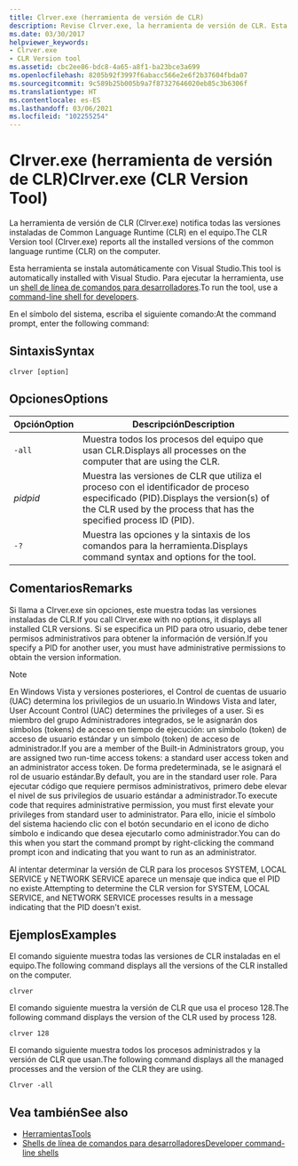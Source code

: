 ```yaml
---
title: Clrver.exe (herramienta de versión de CLR)
description: Revise Clrver.exe, la herramienta de versión de CLR. Esta herramienta notifica todas las versiones instaladas de Common Language Runtime (CLR) en el equipo.
ms.date: 03/30/2017
helpviewer_keywords:
- Clrver.exe
- CLR Version tool
ms.assetid: cbc2ee86-bdc8-4a65-a8f1-ba23bce3a699
ms.openlocfilehash: 8205b92f3997f6abacc566e2e6f2b37604fbda07
ms.sourcegitcommit: 9c589b25b005b9a7f87327646020eb85c3b6306f
ms.translationtype: HT
ms.contentlocale: es-ES
ms.lasthandoff: 03/06/2021
ms.locfileid: "102255254"
---
```

# <a name="clrverexe-clr-version-tool"></a><span data-ttu-id="f49b4-104">Clrver.exe (herramienta de versión de CLR)</span><span class="sxs-lookup"><span data-stu-id="f49b4-104">Clrver.exe (CLR Version Tool)</span></span>

<span data-ttu-id="f49b4-105">La herramienta de versión de CLR (Clrver.exe) notifica todas las versiones instaladas de Common Language Runtime (CLR) en el equipo.</span><span class="sxs-lookup"><span data-stu-id="f49b4-105">The CLR Version tool (Clrver.exe) reports all the installed versions of the common language runtime (CLR) on the computer.</span></span>  
  
 <span data-ttu-id="f49b4-106">Esta herramienta se instala automáticamente con Visual Studio.</span><span class="sxs-lookup"><span data-stu-id="f49b4-106">This tool is automatically installed with Visual Studio.</span></span> <span data-ttu-id="f49b4-107">Para ejecutar la herramienta, use un [shell de línea de comandos para desarrolladores](/visualstudio/ide/reference/command-prompt-powershell).</span><span class="sxs-lookup"><span data-stu-id="f49b4-107">To run the tool, use a [command-line shell for developers](/visualstudio/ide/reference/command-prompt-powershell).</span></span>  
  
 <span data-ttu-id="f49b4-108">En el símbolo del sistema, escriba el siguiente comando:</span><span class="sxs-lookup"><span data-stu-id="f49b4-108">At the command prompt, enter the following command:</span></span>  
  
## <a name="syntax"></a><span data-ttu-id="f49b4-109">Sintaxis</span><span class="sxs-lookup"><span data-stu-id="f49b4-109">Syntax</span></span>  
  
```console  
clrver [option]  
```  
  
## <a name="options"></a><span data-ttu-id="f49b4-110">Opciones</span><span class="sxs-lookup"><span data-stu-id="f49b4-110">Options</span></span>  
  
|<span data-ttu-id="f49b4-111">Opción</span><span class="sxs-lookup"><span data-stu-id="f49b4-111">Option</span></span>|<span data-ttu-id="f49b4-112">Descripción</span><span class="sxs-lookup"><span data-stu-id="f49b4-112">Description</span></span>|  
|------------|-----------------|  
|`-all`|<span data-ttu-id="f49b4-113">Muestra todos los procesos del equipo que usan CLR.</span><span class="sxs-lookup"><span data-stu-id="f49b4-113">Displays all processes on the computer that are using the CLR.</span></span>|  
|<span data-ttu-id="f49b4-114">*pid*</span><span class="sxs-lookup"><span data-stu-id="f49b4-114">*pid*</span></span>|<span data-ttu-id="f49b4-115">Muestra las versiones de CLR que utiliza el proceso con el identificador de proceso especificado (PID).</span><span class="sxs-lookup"><span data-stu-id="f49b4-115">Displays the version(s) of the CLR used by the process that has the specified process ID (PID).</span></span>|  
|`-?`|<span data-ttu-id="f49b4-116">Muestra las opciones y la sintaxis de los comandos para la herramienta.</span><span class="sxs-lookup"><span data-stu-id="f49b4-116">Displays command syntax and options for the tool.</span></span>|  
  
## <a name="remarks"></a><span data-ttu-id="f49b4-117">Comentarios</span><span class="sxs-lookup"><span data-stu-id="f49b4-117">Remarks</span></span>  

 <span data-ttu-id="f49b4-118">Si llama a Clrver.exe sin opciones, este muestra todas las versiones instaladas de CLR.</span><span class="sxs-lookup"><span data-stu-id="f49b4-118">If you call Clrver.exe with no options, it displays all installed CLR versions.</span></span> <span data-ttu-id="f49b4-119">Si se especifica un PID para otro usuario, debe tener permisos administrativos para obtener la información de versión.</span><span class="sxs-lookup"><span data-stu-id="f49b4-119">If you specify a PID for another user, you must have administrative permissions to obtain the version information.</span></span>  
  
> [!NOTE]
> <span data-ttu-id="f49b4-120">En Windows Vista y versiones posteriores, el Control de cuentas de usuario (UAC) determina los privilegios de un usuario.</span><span class="sxs-lookup"><span data-stu-id="f49b4-120">In Windows Vista and later, User Account Control (UAC) determines the privileges of a user.</span></span> <span data-ttu-id="f49b4-121">Si es miembro del grupo Administradores integrados, se le asignarán dos símbolos (tokens) de acceso en tiempo de ejecución: un símbolo (token) de acceso de usuario estándar y un símbolo (token) de acceso de administrador.</span><span class="sxs-lookup"><span data-stu-id="f49b4-121">If you are a member of the Built-in Administrators group, you are assigned two run-time access tokens: a standard user access token and an administrator access token.</span></span> <span data-ttu-id="f49b4-122">De forma predeterminada, se le asignará el rol de usuario estándar.</span><span class="sxs-lookup"><span data-stu-id="f49b4-122">By default, you are in the standard user role.</span></span> <span data-ttu-id="f49b4-123">Para ejecutar código que requiere permisos administrativos, primero debe elevar el nivel de sus privilegios de usuario estándar a administrador.</span><span class="sxs-lookup"><span data-stu-id="f49b4-123">To execute code that requires administrative permission, you must first elevate your privileges from standard user to administrator.</span></span> <span data-ttu-id="f49b4-124">Para ello, inicie el símbolo del sistema haciendo clic con el botón secundario en el icono de dicho símbolo e indicando que desea ejecutarlo como administrador.</span><span class="sxs-lookup"><span data-stu-id="f49b4-124">You can do this when you start the command prompt by right-clicking the command prompt icon and indicating that you want to run as an administrator.</span></span>  
  
 <span data-ttu-id="f49b4-125">Al intentar determinar la versión de CLR para los procesos SYSTEM, LOCAL SERVICE y NETWORK SERVICE aparece un mensaje que indica que el PID no existe.</span><span class="sxs-lookup"><span data-stu-id="f49b4-125">Attempting to determine the CLR version for SYSTEM, LOCAL SERVICE, and NETWORK SERVICE processes results in a message indicating that the PID doesn't exist.</span></span>  
  
## <a name="examples"></a><span data-ttu-id="f49b4-126">Ejemplos</span><span class="sxs-lookup"><span data-stu-id="f49b4-126">Examples</span></span>  

 <span data-ttu-id="f49b4-127">El comando siguiente muestra todas las versiones de CLR instaladas en el equipo.</span><span class="sxs-lookup"><span data-stu-id="f49b4-127">The following command displays all the versions of the CLR installed on the computer.</span></span>  
  
 `clrver`  
  
 <span data-ttu-id="f49b4-128">El comando siguiente muestra la versión de CLR que usa el proceso 128.</span><span class="sxs-lookup"><span data-stu-id="f49b4-128">The following command displays the version of the CLR used by process 128.</span></span>  
  
 `clrver 128`  
  
 <span data-ttu-id="f49b4-129">El comando siguiente muestra todos los procesos administrados y la versión de CLR que usan.</span><span class="sxs-lookup"><span data-stu-id="f49b4-129">The following command displays all the managed processes and the version of the CLR they are using.</span></span>  
  
 `Clrver -all`  
  
## <a name="see-also"></a><span data-ttu-id="f49b4-130">Vea también</span><span class="sxs-lookup"><span data-stu-id="f49b4-130">See also</span></span>

- [<span data-ttu-id="f49b4-131">Herramientas</span><span class="sxs-lookup"><span data-stu-id="f49b4-131">Tools</span></span>](index.md)
- [<span data-ttu-id="f49b4-132">Shells de línea de comandos para desarrolladores</span><span class="sxs-lookup"><span data-stu-id="f49b4-132">Developer command-line shells</span></span>](/visualstudio/ide/reference/command-prompt-powershell)
